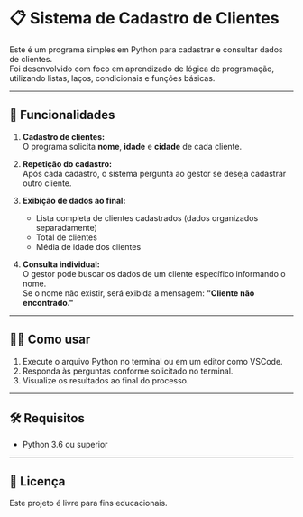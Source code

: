 # 📋 Sistema de Cadastro de Clientes

Este é um programa simples em Python para cadastrar e consultar dados de clientes.  
Foi desenvolvido com foco em aprendizado de lógica de programação, utilizando listas, laços, condicionais e funções básicas.

---

## 🚀 Funcionalidades

1. **Cadastro de clientes:**  
   O programa solicita **nome**, **idade** e **cidade** de cada cliente.

2. **Repetição do cadastro:**  
   Após cada cadastro, o sistema pergunta ao gestor se deseja cadastrar outro cliente.

3. **Exibição de dados ao final:**  
   - Lista completa de clientes cadastrados (dados organizados separadamente)  
   - Total de clientes  
   - Média de idade dos clientes

4. **Consulta individual:**  
   O gestor pode buscar os dados de um cliente específico informando o nome.  
   Se o nome não existir, será exibida a mensagem: **"Cliente não encontrado."**

---

## 🧑‍💻 Como usar

1. Execute o arquivo Python no terminal ou em um editor como VSCode.
2. Responda às perguntas conforme solicitado no terminal.
3. Visualize os resultados ao final do processo.

---

## 🛠️ Requisitos

- Python 3.6 ou superior

---

## 📄 Licença

Este projeto é livre para fins educacionais.
